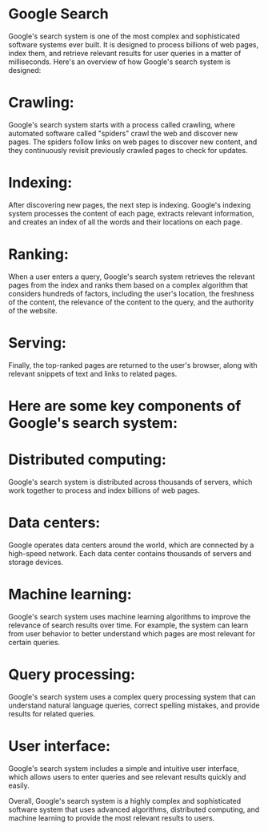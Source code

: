 # Google Search
Google's search system is one of the most complex and sophisticated software systems ever built. It is designed to process billions of web pages, index them, and retrieve relevant results for user queries in a matter of milliseconds. Here's an overview of how Google's search system is designed:

# Crawling: 
Google's search system starts with a process called crawling, where automated software called "spiders" crawl the web and discover new pages. The spiders follow links on web pages to discover new content, and they continuously revisit previously crawled pages to check for updates.

# Indexing: 
After discovering new pages, the next step is indexing. Google's indexing system processes the content of each page, extracts relevant information, and creates an index of all the words and their locations on each page.

# Ranking: 
When a user enters a query, Google's search system retrieves the relevant pages from the index and ranks them based on a complex algorithm that considers hundreds of factors, including the user's location, the freshness of the content, the relevance of the content to the query, and the authority of the website.

# Serving: 
Finally, the top-ranked pages are returned to the user's browser, along with relevant snippets of text and links to related pages.

# Here are some key components of Google's search system:

# Distributed computing: 
Google's search system is distributed across thousands of servers, which work together to process and index billions of web pages.

# Data centers: 
Google operates data centers around the world, which are connected by a high-speed network. Each data center contains thousands of servers and storage devices.

# Machine learning: 
Google's search system uses machine learning algorithms to improve the relevance of search results over time. For example, the system can learn from user behavior to better understand which pages are most relevant for certain queries.

# Query processing: 
Google's search system uses a complex query processing system that can understand natural language queries, correct spelling mistakes, and provide results for related queries.

# User interface: 
Google's search system includes a simple and intuitive user interface, which allows users to enter queries and see relevant results quickly and easily.

Overall, Google's search system is a highly complex and sophisticated software system that uses advanced algorithms, distributed computing, and machine learning to provide the most relevant results to users.
